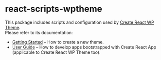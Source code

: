 # react-scripts-wptheme

This package includes scripts and configuration used by [Create React WP Theme](https://github.com/devloco/create-react-wptheme).<br>
Please refer to its documentation:

-   [Getting Started](https://github.com/devloco/create-react-wptheme/blob/master/README.md#getting-started) – How to create a new theme.
-   [User Guide](https://github.com/facebookincubator/create-react-app/blob/master/packages/react-scripts/template/README.md) – How to develop apps bootstrapped with Create React App (applicable to Create React WP Theme too).
